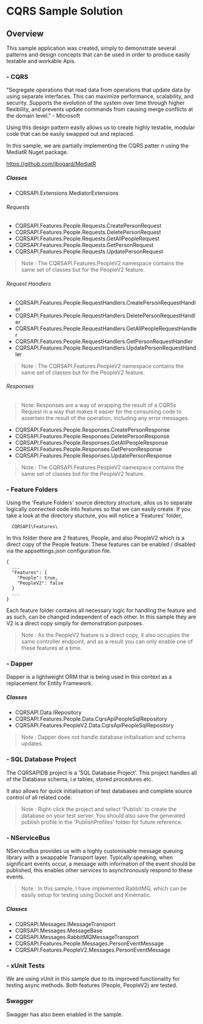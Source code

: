# CQRS Sample Solution

## Overview

This sample application was created, simply to demonstrate several patterns and design concepts that can be used in order to produce easily testable and workable Apis.

### - CQRS

"Segregate operations that read data from operations that update data by using separate interfaces. This can maximize performance, scalability, and security. Supports the evolution of the system over time through higher flexibility, and prevents update commands from causing merge conflicts at the domain level." - Microsoft

Using this design pattern easily allows us to create highly testable, modular code that can be easily swapped out and replaced.

In this sample, we are partially implementing the CQRS patter n using the MediatR Nuget package.

https://github.com/jbogard/MediatR

##### Classes

* CQRSAPI.Extensions.MediatorExtensions

###### Requests

* CQRSAPI.Features.People.Requests.CreatePersonRequest
* CQRSAPI.Features.People.Requests.DeletePersonRequest
* CQRSAPI.Features.People.Requests.GetAllPeopleRequest
* CQRSAPI.Features.People.Requests.GetPersonRequest
* CQRSAPI.Features.People.Requests.UpdatePersonRequest

> Note : The CQRSAPI.Features.PeopleV2 namespace contains the same set of classes but for the PeopleV2 feature. 

###### Request Handlers

* CQRSAPI.Features.People.RequestHandlers.CreatePersonRequestHandler
* CQRSAPI.Features.People.RequestHandlers.DeletePersonRequestHandler
* CQRSAPI.Features.People.RequestHandlers.GetAllPeopleRequestHandler
* CQRSAPI.Features.People.RequestHandlers.GetPersonRequestHandler
* CQRSAPI.Features.People.RequestHandlers.UpdatePersonRequestHandler

> Note : The CQRSAPI.Features.PeopleV2 namespace contains the same set of classes but for the PeopleV2 feature.

###### Responses

> Note: Responses are a way of wrapping the result of a CQRSs Request in a way that makes it easier for the consuming code to assertain the result of the operation, including any error messages.

* CQRSAPI.Features.People.Responses.CreatePersonResponse
* CQRSAPI.Features.People.Responses.DeletePersonResponse
* CQRSAPI.Features.People.Responses.GetAllPeopleResponse
* CQRSAPI.Features.People.Responses.GetPersonResponse
* CQRSAPI.Features.People.Responses.UpdatePersonResponse

> Note : The CQRSAPI.Features.PeopleV2 namespace contains the same set of classes but for the PeopleV2 feature.

### - Feature Folders

Using the 'Feature Folders' source directory structure, allos us to separate logically connected code into features so that we can easily create.  If you take a look at the directory stucture, you will notice a 'Features' folder,

```
  CQRSAPI\Features\
```

In this folder there are 2 features, People, and also PeopleV2 which is a direct copy of the People feature.  These features can be enabled / disabled via the appsettings.json configuration file.

```
{
  ...
  "Features": {
    "People": true,
    "PeopleV2": false
  }
  ...
}
```

Each feature folder contains all necessary logic for handling the feature and as such, can be changed independent of each other. In this sample they are V2 is a direct copy simply for demonstration purposes.

> Note : As the PeopleV2 feature is a direct copy, it also occupies the same controller endpoint, and as a result you can only enable one of these features at a time.

### - Dapper

Dapper is a lightweight ORM that is being used in this context as a replacement for Entity Framework.

##### Classes

* CQRSAPI.Data.IRepository
* CQRSAPI.Features.People.Data.CqrsApiPeopleSqlRepository
* CQRSAPI.Features.PeopleV2.Data.CqrsApiPeopleSqlRepository

> Note : Dapper does not handle database initialisation and schema updates.

### - SQL Database Project

The CQRSAPIDB project is a 'SQL Database Project'. This project handles all of the Database schema, i.e tables, stored procedures etc.

It also allows for quick initialisation of test databases and complete source control of all related code.

> Note : Right-click the project and select 'Publish' to create the database on your test server.  You should also save the generated publish profile in the 'PublishProfiles' folder for future reference.

### - NServiceBus

NServiceBus provides us with a highly customisable message queuing library with a swappable Transport layer. Typically speaking, when significant events occur, a message with information of the event should be published, this enables other services to asynchronously respond to these events.

> Note : In this sample, I have implemented RabbitMQ, which can be easily setup for testing using Docket and Kinematic. 

##### Classes

* CQRSAPI.Messages.IMessageTransport
* CQRSAPI.Messages.MessageBase
* CQRSAPI.Messages.RabbitMQMessageTransport
* CQRSAPI.Features.People.Messages.PersonEventMessage
* CQRSAPI.Features.PeopleV2.Messages.PersonEventMessage

### - xUnit Tests

We are using xUnit in this sample due to its improved functionality for testing async methods.  Both features (People, PeopleV2) are tested.

### Swagger

Swagger has also been enabled in the sample.